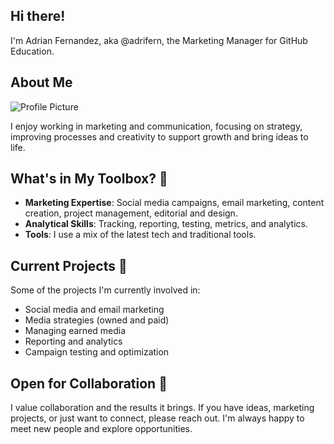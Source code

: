 ## Hi there!
I'm Adrian Fernandez, aka @adrifern, the Marketing Manager for GitHub Education.

## About Me
![Profile Picture](https://github.com/AdriFern/adrifern/assets/107892368/9cd54220-1e9a-4686-ac89-c560d03dbbb3)

I enjoy working in marketing and communication, focusing on strategy, improving processes and creativity to support growth and bring ideas to life.

## What's in My Toolbox? 🧰

- **Marketing Expertise**: Social media campaigns, email marketing, content creation, project management, editorial and design.
- **Analytical Skills**: Tracking, reporting, testing, metrics, and analytics.
- **Tools**: I use a mix of the latest tech and traditional tools.

## Current Projects 🚀

Some of the projects I'm currently involved in:

- Social media and email marketing
- Media strategies (owned and paid)
- Managing earned media
- Reporting and analytics
- Campaign testing and optimization

## Open for Collaboration 🤝

I value collaboration and the results it brings. If you have ideas, marketing projects, or just want to connect, please reach out. I'm always happy to meet new people and explore opportunities.